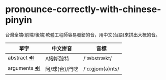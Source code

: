 # pronounce-correctly-with-chinese-pinyin

台灣全端(前端/後端)軟體工程師容易發錯的音，用中文(台語)來拼出大概的音。

| 單字  | 中文拼音 | 音標 |
| ---- | ------- | ------- |
| abstract [🔊](http://dict.youdao.com/dictvoice?audio=abstract&type=1) | A撥斯跩特 | /'æbstrækt/|
| arguments [🔊](http://dict.youdao.com/dictvoice?audio=arguments&type=2) | 阿/球(台)/門吃 | /'ɑːgjʊm(ə)nts/ |